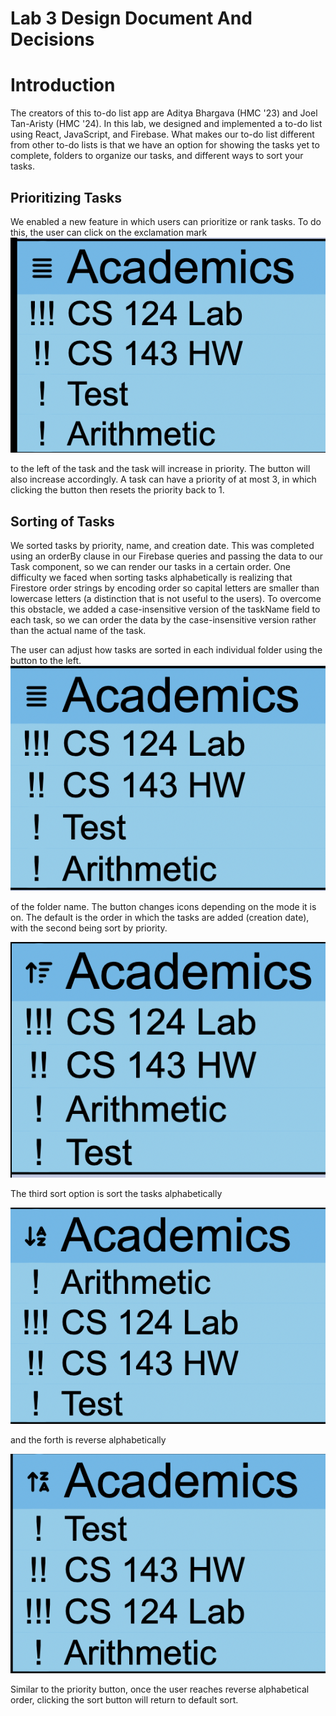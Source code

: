 # Lab 3 Design Document And Decisions

# Introduction
The creators of this to-do list app are Aditya Bhargava (HMC '23) and Joel Tan-Aristy (HMC '24). In this lab, 
we designed and implemented a to-do list using React, JavaScript, and Firebase. What makes our to-do list different
from other to-do lists is that we have an option for showing the tasks yet to complete, folders to organize
our tasks, and different ways to sort your tasks.  

## Prioritizing Tasks
We enabled a new feature in which users can prioritize or rank tasks. To do this, the user can click on the exclamation 
mark ![button](priorityBtn.png) 

to the left of the task and the task will increase in priority. The button will also 
increase accordingly. A task can have a priority of at most 3, in which clicking the button then resets the priority 
back to 1. 

## Sorting of Tasks
We sorted tasks by priority, name, and creation date. This was completed using an orderBy clause in our Firebase queries
and passing the data to our Task component, so we can render our tasks in a certain order. One difficulty we faced when 
sorting tasks alphabetically is realizing that Firestore order strings by encoding order so capital letters are smaller than
lowercase letters (a distinction that is not useful to the users). To overcome this obstacle, we added a case-insensitive version of the 
taskName field to each task, so we can order the data by the case-insensitive version rather than the actual name of the task.  

The user can adjust how tasks are sorted in each individual folder using the button to the left. ![left](unsorted.png) 

of the folder name. The button changes icons depending on the mode it is on. The default is the order in which the tasks are 
added (creation date), with the second being sort by priority.

![priority](prioritySort.png)

The third sort option is sort the tasks alphabetically

![alphabetically](nameSort.png) 

and the forth is reverse alphabetically

![alphabeticallly](reverseNameSort.png)

Similar to the priority button, once the user reaches reverse alphabetical order, clicking the sort button will return 
to default sort.


